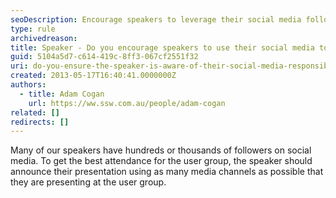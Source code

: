 ```yaml
---
seoDescription: Encourage speakers to leverage their social media following by promoting user groups and driving attendance.
type: rule
archivedreason:
title: Speaker - Do you encourage speakers to use their social media to promote user groups?
guid: 5104a5d7-c614-419c-8ff3-067cf2551f32
uri: do-you-ensure-the-speaker-is-aware-of-their-social-media-responsibilities
created: 2013-05-17T16:40:41.0000000Z
authors:
  - title: Adam Cogan
    url: https://ww.ssw.com.au/people/adam-cogan
related: []
redirects: []
---
```


Many of our speakers have hundreds or thousands of followers on social media. To get the best attendance for the user group, the speaker should announce their presentation using as many media channels as possible that they are presenting at the user group.

<!--endintro-->
